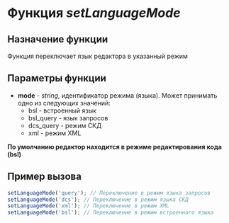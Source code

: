 # Функция *setLanguageMode*
## Назначение функции
Функция переключает язык редактора в указанный режим

## Параметры функции
* **mode** - *string*, идентификатор режима (языка). Может принимать одно из следующих значений:
	* bsl - встроенный язык
	* bsl_query - язык запросов 
	* dcs_query - режим СКД
	* xml - режим XML

**По умолчанию редактор находится в режиме редактирования кода (bsl)**

## Пример вызова
```javascript
setLanguageMode('query'); // Переключение в режим языка запросов
setLanguageMode('dcs'); // Переключение в режим языка СКД
setLanguageMode('xml'); // Переключение в режим XML
setLanguageMode('bsl'); // Переключение в режим встроенного языка
```